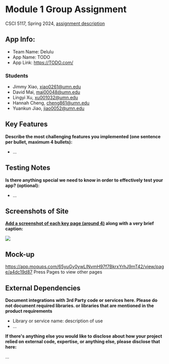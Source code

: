 # Module 1 Group Assignment

CSCI 5117, Spring 2024, [assignment description](https://canvas.umn.edu/courses/413159/pages/project-1)

## App Info:

* Team Name: Delulu
* App Name: TODO
* App Link: <https://TODO.com/>

### Students

* Jimmy Xiao, xiao0261@umn.edu
* David Mai, mai00048@umn.edu
* Lingyi Xu, xu001032@umn.edu
* Hannah Cheng, cheng861@umn.edu
* Yuankun Jiao, jiao0052@umn.edu


## Key Features

**Describe the most challenging features you implemented
(one sentence per bullet, maximum 4 bullets):**

* ...

## Testing Notes

**Is there anything special we need to know in order to effectively test your app? (optional):**

* ...


## Screenshots of Site

**[Add a screenshot of each key page (around 4)](https://stackoverflow.com/questions/10189356/how-to-add-screenshot-to-readmes-in-github-repository)
along with a very brief caption:**

![](https://media.giphy.com/media/o0vwzuFwCGAFO/giphy.gif)


## Mock-up 

https://app.moqups.com/65yuGy0ywLlNvmH97f7BkrxYrhJ9mT42/view/page/a4dc19d87
Press Pages to view other pages 



## External Dependencies

**Document integrations with 3rd Party code or services here.
Please do not document required libraries. or libraries that are mentioned in the product requirements**

* Library or service name: description of use
* ...

**If there's anything else you would like to disclose about how your project
relied on external code, expertise, or anything else, please disclose that
here:**

...
